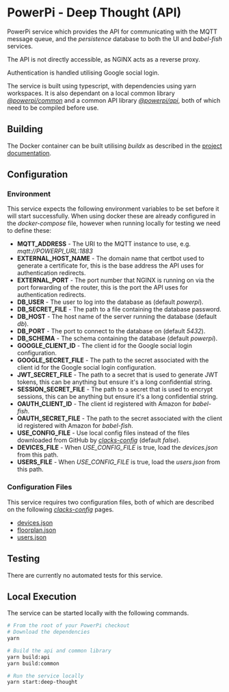 # PowerPi - Deep Thought (API)

PowerPi service which provides the API for communicating with the MQTT message queue, and the _persistence_ database to both the UI and _babel-fish_ services.

The API is not directly accessible, as NGINX acts as a reverse proxy.

Authentication is handled utilising Google social login.

The service is built using typescript, with dependencies using yarn workspaces. It is also dependant on a local common library [_@powerpi/common_](../../common/node/common/README.md) and a common API library [_@powerpi/api_](../../common/node/api/README.md), both of which need to be compiled before use.

## Building

The Docker container can be built utilising _buildx_ as described in the [project documentation](../../README.md#Building).

## Configuration

### Environment

This service expects the following environment variables to be set before it will start successfully. When using docker these are already configured in the _docker-compose_ file, however when running locally for testing we need to define these:

-   **MQTT_ADDRESS** - The URI to the MQTT instance to use, e.g. _mqtt://POWERPI_URL:1883_
-   **EXTERNAL_HOST_NAME** - The domain name that certbot used to generate a certificate for, this is the base address the API uses for authentication redirects.
-   **EXTERNAL_PORT** - The port number that NGINX is running on via the port forwarding of the router, this is the port the API uses for authentication redirects.
-   **DB_USER** - The user to log into the database as (default _powerpi_).
-   **DB_SECRET_FILE** - The path to a file containing the database password.
-   **DB_HOST** - The host name of the server running the database (default _db_).
-   **DB_PORT** - The port to connect to the database on (default _5432_).
-   **DB_SCHEMA** - The schema containing the database (default _powerpi_).
-   **GOOGLE_CLIENT_ID** - The client id for the Google social login configuration.
-   **GOOGLE_SECRET_FILE** - The path to the secret associated with the client id for the Google social login configuration.
-   **JWT_SECRET_FILE** - The path to a secret that is used to generate JWT tokens, this can be anything but ensure it's a long confidential string.
-   **SESSION_SECRET_FILE** - The path to a secret that is used to encrypt sessions, this can be anything but ensure it's a long confidential string.
-   **OAUTH_CLIENT_ID** - The client id registered with Amazon for _babel-fish_.
-   **OAUTH_SECRET_FILE** - The path to the secret associated with the client id registered with Amazon for _babel-fish_.
-   **USE_CONFIG_FILE** - Use local config files instead of the files downloaded from GitHub by [_clacks-config_](../clacks-config/README.md) (default _false_).
-   **DEVICES_FILE** - When _USE_CONFIG_FILE_ is true, load the _devices.json_ from this path.
-   **USERS_FILE** - When _USE_CONFIG_FILE_ is true, load the _users.json_ from this path.

### Configuration Files

This service requires two configuration files, both of which are described on the following [_clacks-config_](../clacks-config/README.md) pages.

-   [devices.json](../clacks-config/README.md#devicesjson)
-   [floorplan.json](../clacks-config/README.md#floorplanjson)
-   [users.json](../clacks-config/README.md#usersjson)

## Testing

There are currently no automated tests for this service.

## Local Execution

The service can be started locally with the following commands.

```bash
# From the root of your PowerPi checkout
# Download the dependencies
yarn

# Build the api and common library
yarn build:api
yarn build:common

# Run the service locally
yarn start:deep-thought
```
